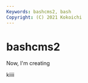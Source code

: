 ```yaml
---
Keywords: bashcms2, bash
Copyright: (C) 2021 Kokoichi
---
```


# bashcms2

Now, I'm creating

kiiii
